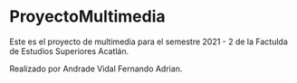 # ProyectoMultimedia

Este es el proyecto de multimedia para el semestre 2021 - 2 de la Factulda de Estudios Superiores Acatlán.

Realizado por Andrade Vidal Fernando Adrian.
